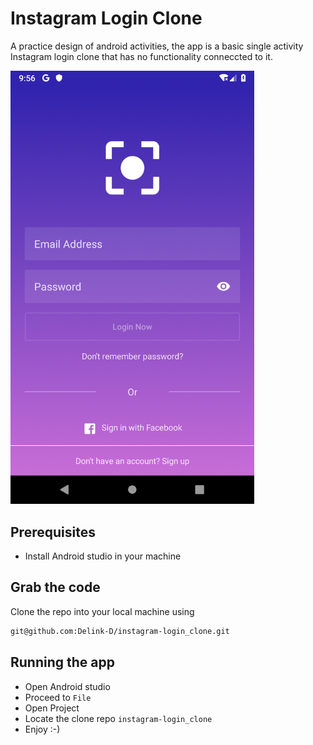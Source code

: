 # Instagram Login Clone

A practice design of android activities, the app is a basic single activity Instagram login clone that has no functionality conneccted to it.

<img src="https://raw.githubusercontent.com/Delink-D/instagram-login_clone/master/screen-shot/login-1.png" width="390px" alt="Instagram clone login page">

## Prerequisites

* Install Android studio in your machine

## Grab the code

Clone the repo into your local machine using

```bash
git@github.com:Delink-D/instagram-login_clone.git
```

## Running the app

* Open Android studio
* Proceed to `File`
* Open Project
* Locate the clone repo `instagram-login_clone`
* Enjoy :-)
